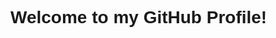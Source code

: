 # Welcome to my GitHub Profile!

<!DOCTYPE html>
<html>
  <head>
    <style>
      body {
        font-family: Arial, Helvetica, sans-serif;
      ]
      
      h1 [
        font-size: 36px;
        font-weight: bold;
      }
      
      h2 {
        font-size: 24px;
        font-weight: bold;
      }
      
      p {
        font-size: 18px;
        line-height: 1.5;
      }
      
      ul {
        font-size: 18px;
        line-height: 1.5;
      }
      
      a {
        color: #586069;
        text-decoration: none;
        border-bottom: 1px solid #dfe2e5;
      }
      
      a:hover {
        color: #0366d6;
        border-bottom: 1px solid #0366d6;
      }
    </style>
  </head>
  <body>
    <h1> Hi there, I'm Aliatul Izzah 👋</h1>
    
    <p>
      I'm a 1st year student in degree on data engineering from Shah Alam Selangor. I'm passionate about data analysis and software development.
    </p>
    
    <h2> Current Projects</h2>
    <ul>
      <li>
        Learning GitHub 101 to not 404
      </li>
    </ul>
    
    <h2>Contact</h2>
    <p>
      You can find me on <a href="https://www.linkedin.com/in/aliatul-izzah-jasman-2a72b8261/">LinkedIn</a>,
      or email me at <a href="mailto:aliatulizzah@graduate.utm.my">aliatulizzah@graduate.utm.my</a>.
    </p>
  </body>
 </html>
